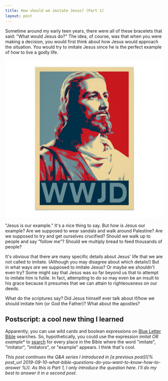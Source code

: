 ```yaml
---
title: How should we imitate Jesus? (Part 1)
layout: post
---
```


Sometime around my early teen years, there were all of these bracelets that said: "What would Jesus do?" The idea, of course, was that when you were making a decision, you would first think about how Jesus would approach the situation. You would try to imitate Jesus since he is the perfect example of how to live a godly life.   

![What would Jesus do?](/files/wwjd.jpg)

"Jesus is our example." It's a nice thing to say. But *how* is Jesus our example? Are we supposed to wear sandals and walk around Palestine? Are we supposed to try and get ourselves crucified? Should we walk up to people and say "follow me"? Should we multiply bread to feed thousands of people? 

It's obvious that there are many specific details about Jesus' life that we are not called to imitate. (Although you may disagree about which details!) But in what ways *are* we supposed to imitate Jesus? Or maybe we shouldn't even try? Some might say that Jesus was so far beyond us that to attempt to imitate him is futile. In fact, attempting to do so may even be an insult to his grace because it presumes that we can attain to righteousness on our deeds.

What do the scriptures say? Did Jesus himself ever talk about if/how we should imitate him (or God the Father)? What about the apostles? 

## Postscript: a cool new thing I learned

Apparently, you can use wild cards and boolean expressions on [Blue Letter Bible](blueletterbible.org) searches. So, hypothetically, you could use the expression **imitat* OR example** to [search](https://www.blueletterbible.org/search/search.cfm?Criteria=imitat%2A+OR+example&t=NIV#s=s_primary_0_1) for every place in the Bible where the word "imitate", "imitator", "imitators", or "example" appears. I think that's cool.

*This post continues the Q&A series I introduced in [a previous post]({% post_url 2019-09-10-what-bible-questions-do-you-want-to-know-how-to-answer %}). As this is Part 1, I only introduce the question here. I'll do my best to answer it in a second post.*
